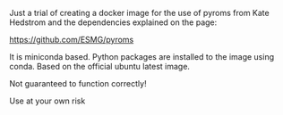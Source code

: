 Just a trial of creating a docker image for the use of pyroms from Kate Hedstrom and the dependencies explained on the page:

https://github.com/ESMG/pyroms

It is miniconda based. Python packages are installed to the image using conda.
Based on the official ubuntu latest image.

Not guaranteed to function correctly!

Use at your own risk

